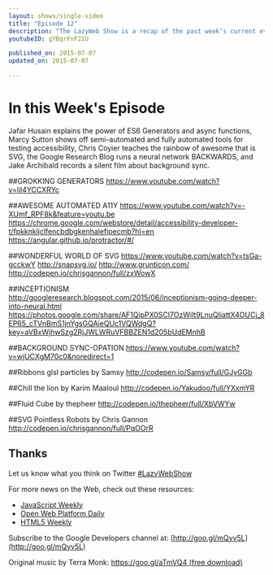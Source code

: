 ```yaml
---
layout: shows/single-video
title: "Episode 12"
description: "The LazyWeb Show is a recap of the past week’s current events on the web platform. This week: Jafar Husain explains the power of ES6 Generators and async functions, Marcy Sutton shows off semi-automated and fully automated tools for testing accessibility, Chris Coyier teaches the rainbow of awesome that is SVG, the Google Research Blog runs a neural network BACKWARDS, and Jake Archibald records a silent film about background sync."
youtubeID: gYBqrFnF2IU

published_on: 2015-07-07
updated_on: 2015-07-07

---
```


# In this Week's Episode

Jafar Husain explains the power of ES6 Generators and async functions, Marcy Sutton shows off semi-automated and fully automated tools for testing accessibility, Chris Coyier teaches the rainbow of awesome that is SVG, the Google Research Blog runs a neural network BACKWARDS, and Jake Archibald records a silent film about background sync.

##GROKKING GENERATORS
<https://www.youtube.com/watch?v=lil4YCCXRYc>

##AWESOME AUTOMATED A11Y
<https://www.youtube.com/watch?v=-XUmf_RPF8k&feature=youtu.be>
<https://chrome.google.com/webstore/detail/accessibility-developer-t/fpkknkljclfencbdbgkenhalefipecmb?hl=en>
<https://angular.github.io/protractor/#/>

##WONDERFUL WORLD OF SVG
<https://www.youtube.com/watch?v=tsGa-gcckwY>
<http://snapsvg.io/>
<http://www.grunticon.com/>
<http://codepen.io/chrisgannon/full/zxWowX>

##INCEPTIONISM
<http://googleresearch.blogspot.com/2015/06/inceptionism-going-deeper-into-neural.html>
<https://photos.google.com/share/AF1QipPX0SCl7OzWilt9LnuQliattX4OUCj_8EP65_cTVnBmS1jnYgsGQAieQUc1VQWdgQ?key=aVBxWjhwSzg2RjJWLWRuVFBBZEN1d205bUdEMnhB>

##BACKGROUND SYNC-OPATION
<https://www.youtube.com/watch?v=wjUCXgM70c0&noredirect=1>

##Ribbons glsl particles by Samsy
<http://codepen.io/Samsy/full/GJyGGb>

##Chill the lion by Karim Maaloul 
<http://codepen.io/Yakudoo/full/YXxmYR>

##Fluid Cube by thepheer
<http://codepen.io/thepheer/full/XbVWYw>

##SVG Pointless Robots by Chris Gannon 
<http://codepen.io/chrisgannon/full/PqOOrR>

## Thanks

Let us know what you think on Twitter [#LazyWebShow](https://twitter.com/search?q=%23lazywebshow)

For more news on the Web, check out these resources:
- [JavaScript Weekly](http://javascriptweekly.com/)
- [Open Web Platform Daily](http://webplatformdaily.org/)
- [HTML5 Weekly](http://html5weekly.com/)

Subscribe to the Google Developers channel at: [http://goo.gl/mQyv5L](http://goo.gl/mQyv5L)

Original music by Terra Monk: [https://goo.gl/aTmVQ4 (free download)](https://goo.gl/aTmVQ4 (free download))

